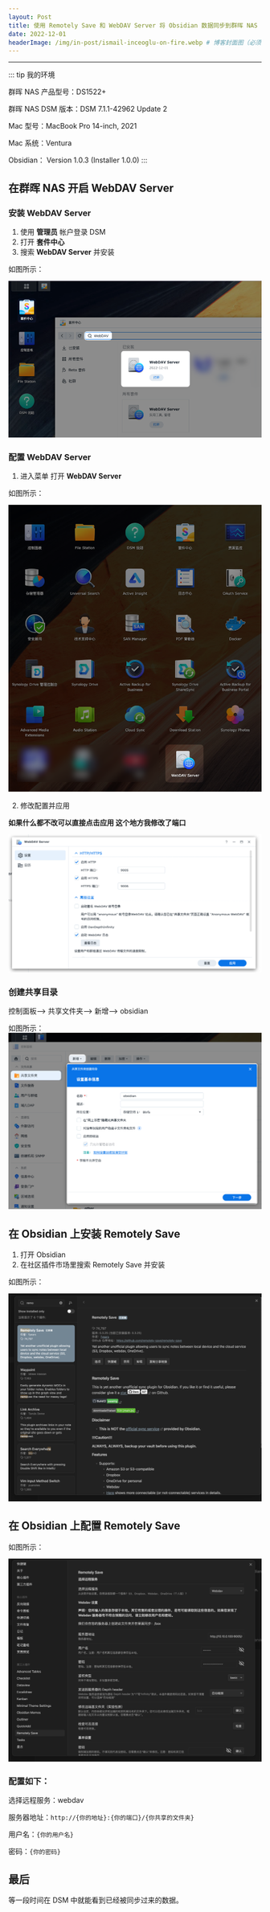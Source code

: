 ```yaml
---
layout: Post
title: 使用 Remotely Save 和 WebDAV Server 将 Obsidian 数据同步到群晖 NAS
date: 2022-12-01
headerImage: /img/in-post/ismail-inceoglu-on-fire.webp # 博客封面图（必须，即使上一项选了 false，因为图片也需要在首页显示)
---
```



---

::: tip  我的环境

群晖 NAS 产品型号：DS1522+

群晖 NAS DSM 版本：DSM 7.1.1-42962 Update 2

Mac 型号：MacBook Pro 14-inch, 2021

Mac 系统：Ventura

Obsidian： Version 1.0.3 (Installer 1.0.0)
:::

## 在群晖 NAS 开启 WebDAV Server

###  安装 WebDAV Server

1. 使用 **管理员** 帐户登录 DSM
2. 打开 **套件中心**
3. 搜索 **WebDAV Server** 并安装

如图所示：

![安装 WebDAV|968](./assets/nas-install-webdav.png)

###  配置 WebDAV Server

1. 进入菜单 打开 **WebDAV Server**

如图所示：

![打开 WebDAV|868](./assets/nas-open-webdav.png)

2. 修改配置并应用

**如果什么都不改可以直接点击应用 这个地方我修改了端口**

![应用 WebDAV|1076](./assets/nas-apply-webdav.png)

### 创建共享目录

控制面板--> 共享文件夹--> 新增--> obsidian

如图所示：
![创建共享目录|1067](./assets/nas-share-create-obs.png)

## 在 Obsidian 上安装 Remotely Save

1. 打开 Obsidian
2. 在社区插件市场里搜索 Remotely Save 并安装

如图所示：

![安装|1200](./assets/obs-plugin-remotely-install.png)

## 在 Obsidian 上配置 Remotely Save

如图所示：

![配置|1200](./assets/obs-plugin-remotely-set.png)

###  配置如下：

选择远程服务：webdav

服务器地址：`http://{你的地址}:{你的端口}/{你共享的文件夹}`

用户名：`{你的用户名}`

密码：`{你的密码}`

## 最后

等一段时间在 DSM 中就能看到已经被同步过来的数据。
